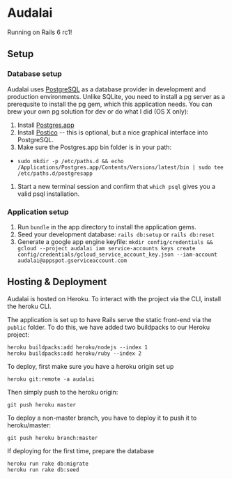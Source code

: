 # Audalai

Running on Rails 6 rc1!

## Setup

### Database setup

Audalai uses [PostgreSQL](https://www.postgresql.org/) as a database provider in development and production environments. Unlike SQLite, you need to install a pg server as a prerequsite to install the pg gem, which this application needs. You can brew your own pg solution for dev or do what I did (OS X only):

1. Install [Postgres.app](https://postgresapp.com/)
1. Install [Postico](https://eggerapps.at/postico/) -- this is optional, but a nice graphical interface into PostgreSQL.
1. Make sure the Postgres.app bin folder is in your path:
 - `sudo mkdir -p /etc/paths.d &&
echo /Applications/Postgres.app/Contents/Versions/latest/bin | sudo tee /etc/paths.d/postgresapp`
1. Start a new terminal session and confirm that `which psql` gives you a valid psql installation.

### Application setup

1. Run `bundle` in the app directory to install the application gems.
1. Seed your development database: `rails db:setup` or `rails db:reset`
1. Generate a google app engine keyfile: `mkdir config/credentials && gcloud --project audalai iam service-accounts keys create config/credentials/gcloud_service_account_key.json --iam-account audalai@appspot.gserviceaccount.com`

## Hosting & Deployment

Audalai is hosted on Heroku. To interact with the project via the CLI, install the heroku CLI.

The application is set up to have Rails serve the static front-end via the `public` folder. To do this, we have added two buildpacks to our Heroku project:

```
heroku buildpacks:add heroku/nodejs --index 1
heroku buildpacks:add heroku/ruby --index 2
```

To deploy, first make sure you have a heroku origin set up

```
heroku git:remote -a audalai
```

Then simply push to the heroku origin:

```
git push heroku master
```

To deploy a non-master branch, you have to deploy it to push it to heroku/master:

```
git push heroku branch:master
```

If deploying for the first time, prepare the database

```
heroku run rake db:migrate
heroku run rake db:seed
```
